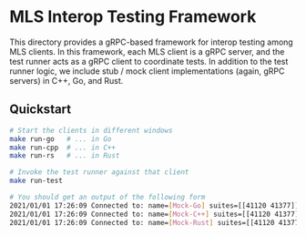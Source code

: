 # MLS Interop Testing Framework

This directory provides a gRPC-based framework for interop testing among MLS
clients.  In this framework, each MLS client is a gRPC server, and the test
runner acts as a gRPC client to coordinate tests.  In addition to the test
runner logic, we include stub / mock client implementations (again, gRPC
servers) in C++, Go, and Rust.

## Quickstart

```bash
# Start the clients in different windows
make run-go   # ... in Go
make run-cpp  # ... in C++
make run-rs   # ... in Rust

# Invoke the test runner against that client
make run-test

# You should get an output of the following form
2021/01/01 17:26:09 Connected to: name=[Mock-Go] suites=[[41120 41377]]
2021/01/01 17:26:09 Connected to: name=[Mock-C++] suites=[[41120 41377]]
2021/01/01 17:26:09 Connected to: name=[Mock-Rust] suites=[[41120 41377]]
```
